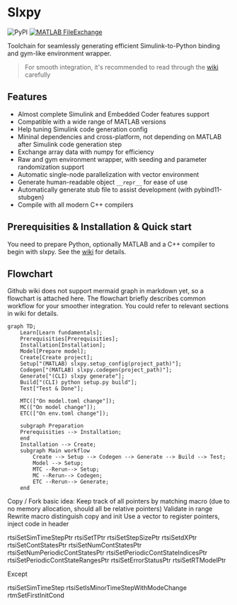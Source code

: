 # Slxpy
![PyPI](https://img.shields.io/pypi/v/slxpy)
[![MATLAB FileExchange](https://img.shields.io/badge/MATLAB-FileExchange-blue.svg)](https://www.mathworks.com/matlabcentral/fileexchange/100416-slxpy)

Toolchain for seamlessly generating efficient Simulink-to-Python binding and gym-like environment wrapper.

> For smooth integration, it's recommended to read through the [wiki](https://github.com/jjyyxx/slxpy/wiki) carefully

## Features

- Almost complete Simulink and Embedded Coder features support
- Compatible with a wide range of MATLAB versions
- Help tuning Simulink code generation config
- Mininal dependencies and cross-platform, not depending on MATLAB after Simulink code generation step
- Exchange array data with numpy for efficiency
- Raw and gym environment wrapper, with seeding and parameter randomization support
- Automatic single-node parallelization with vector environment
- Generate human-readable object `__repr__` for ease of use
- Automatically generate stub file to assist development (with pybind11-stubgen)
- Compile with all modern C++ compilers

## Prerequisities & Installation & Quick start

You need to prepare Python, optionally MATLAB and a C++ compiler to begin with slxpy. See the [wiki](https://github.com/jjyyxx/slxpy/wiki) for details.

## Flowchart
Github wiki does not support mermaid graph in markdown yet, so a flowchart is attached here.
The flowchart briefly describes common workflow for your smoother integration. You could refer to relevant sections in wiki for details.

```mermaid
graph TD;
    Learn[Learn fundamentals];
    Prerequisities[Prerequisities];
    Installation[Installation];
    Model[Prepare model];
    Create[Create project];
    Setup["(MATLAB) slxpy.setup_config(project_path)"];
    Codegen["(MATLAB) slxpy.codegen(project_path)"];
    Generate["(CLI) slxpy generate"];
    Build["(CLI) python setup.py build"];
    Test["Test & Done"];

    MTC(["On model.toml change"]);
    MC(["On model change"]);
    ETC(["On env.toml change"]);

    subgraph Preparation
    Prerequisities --> Installation;
    end
    Installation --> Create;
    subgraph Main workflow
        Create --> Setup --> Codegen --> Generate --> Build --> Test;
        Model --> Setup;
        MTC --Rerun--> Setup;
        MC --Rerun--> Codegen;
        ETC --Rerun--> Generate;
    end
```

Copy / Fork basic idea:
Keep track of all pointers by matching macro (due to no memory allocation, should all be relative pointers)
Validate in range
Rewrite macro distinguish copy and init
Use a vector to register pointers, inject code in header

rtsiSetSimTimeStepPtr
rtsiSetTPtr
rtsiSetStepSizePtr
rtsiSetdXPtr
rtsiSetContStatesPtr
rtsiSetNumContStatesPtr
rtsiSetNumPeriodicContStatesPtr
rtsiSetPeriodicContStateIndicesPtr
rtsiSetPeriodicContStateRangesPtr
rtsiSetErrorStatusPtr
rtsiSetRTModelPtr

Except

rtsiSetSimTimeStep
rtsiSetIsMinorTimeStepWithModeChange
rtmSetFirstInitCond
